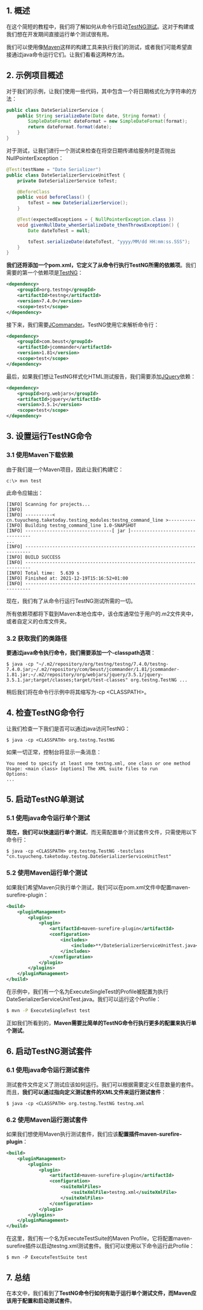 ## 1. 概述

在这个简短的教程中，我们将了解如何从命令行启动[TestNG测试](https://www.baeldung.com/testng)。这对于构建或我们想在开发期间直接运行单个测试很有用。

我们可以使用像[Maven](https://www.baeldung.com/maven)这样的构建工具来执行我们的测试，或者我们可能希望直接通过java命令运行它们。让我们看看这两种方法。

## 2. 示例项目概述

对于我们的示例，让我们使用一些代码，其中包含一个将日期格式化为字符串的方法：

```java
public class DateSerializerService {
    public String serializeDate(Date date, String format) {
        SimpleDateFormat dateFormat = new SimpleDateFormat(format);
        return dateFormat.format(date);
    }
}
```

对于测试，让我们进行一个测试来检查在将空日期传递给服务时是否抛出NullPointerException：

```java
@Test(testName = "Date Serializer")
public class DateSerializerServiceUnitTest {
    private DateSerializerService toTest;

    @BeforeClass
    public void beforeClass() {
        toTest = new DateSerializerService();
    }

    @Test(expectedExceptions = { NullPointerException.class })
    void givenNullDate_whenSerializeDate_thenThrowsException() {
        Date dateToTest = null;

        toTest.serializeDate(dateToTest, "yyyy/MM/dd HH:mm:ss.SSS");
    }
}
```

**我们还将添加一个pom.xml，它定义了从命令行执行TestNG所需的依赖项**。我们需要的第一个依赖项是[TestNG](https://central.sonatype.com/artifact/org.testng/testng/7.7.1)：

```xml
<dependency>
    <groupId>org.testng</groupId>
    <artifactId>testng</artifactId>
    <version>7.4.0</version>
    <scope>test</scope>
</dependency>
```

接下来，我们需要[JCommander](https://central.sonatype.com/artifact/com.beust/jcommander/1.82)。TestNG使用它来解析命令行：

```xml
<dependency>
    <groupId>com.beust</groupId>
    <artifactId>jcommander</artifactId>
    <version>1.81</version>
    <scope>test</scope>
</dependency>
```

最后，如果我们想让TestNG样式化HTML测试报告，我们需要添加[JQuery](https://central.sonatype.com/artifact/org.webjars/jquery/3.6.4)依赖：

```xml
<dependency>
    <groupId>org.webjars</groupId>
    <artifactId>jquery</artifactId>
    <version>3.5.1</version>
    <scope>test</scope>
</dependency>
```

## 3. 设置运行TestNG命令

### 3.1 使用Maven下载依赖

由于我们是一个Maven项目，因此让我们构建它：

```shell
c:\> mvn test
```

此命令应输出：

```shell
[INFO] Scanning for projects...
[INFO] 
[INFO] ----------< cn.tuyucheng.taketoday.testing_modules:testng_command_line >----------
[INFO] Building testng_command_line 1.0-SNAPSHOT
[INFO] --------------------------------[ jar ]---------------------------------
...
[INFO] ------------------------------------------------------------------------
[INFO] BUILD SUCCESS
[INFO] ------------------------------------------------------------------------
[INFO] Total time:  5.639 s
[INFO] Finished at: 2021-12-19T15:16:52+01:00
[INFO] ------------------------------------------------------------------------
```

现在，我们有了从命令行运行TestNG测试所需的一切。

所有依赖项都将下载到Maven本地仓库中，该仓库通常位于用户的.m2文件夹中，或者自定义的仓库文件夹。

### 3.2 获取我们的类路径

**要通过java命令执行命令，我们需要添加一个-classpath选项**：

```shell
$ java -cp "~/.m2/repository/org/testng/testng/7.4.0/testng-7.4.0.jar;~/.m2/repository/com/beust/jcommander/1.81/jcommander-1.81.jar;~/.m2/repository/org/webjars/jquery/3.5.1/jquery-3.5.1.jar;target/classes;target/test-classes" org.testng.TestNG ...
```

稍后我们将在命令行示例中将其缩写为-cp <CLASSPATH\>。

## 4. 检查TestNG命令行

让我们检查一下我们是否可以通过java访问TestNG：

```shell
$ java -cp <CLASSPATH> org.testng.TestNG
```

如果一切正常，控制台将显示一条消息：

```shell
You need to specify at least one testng.xml, one class or one method
Usage: <main class> [options] The XML suite files to run
Options:
...
```

## 5. 启动TestNG单测试

### 5.1 使用java命令运行单个测试

**现在，我们可以快速运行单个测试**，而无需配置单个测试套件文件，只需使用以下命令行：

```shell
$ java -cp <CLASSPATH> org.testng.TestNG -testclass "cn.tuyucheng.taketoday.testng.DateSerializerServiceUnitTest"
```

### 5.2 使用Maven运行单个测试

如果我们希望Maven只执行单个测试，我们可以在pom.xml文件中配置maven-surefire-plugin：

```xml
<build>
    <pluginManagement>
        <plugins>
            <plugin>
                <artifactId>maven-surefire-plugin</artifactId>
                <configuration>
                    <includes>
                        <include>**/DateSerializerServiceUnitTest.java</include>
                    </includes>
                </configuration>
            </plugin>
        </plugins>
    </pluginManagement>
</build>
```

在示例中，我们有一个名为ExecuteSingleTest的Profile被配置为执行DateSerializerServiceUnitTest.java。我们可以运行这个Profile：

```bash
$ mvn -P ExecuteSingleTest test
```

正如我们所看到的，**Maven需要比简单的TestNG命令行执行更多的配置来执行单个测试**。

## 6. 启动TestNG测试套件

### 6.1 使用java命令运行测试套件

测试套件文件定义了测试应该如何运行。我们可以根据需要定义任意数量的套件。而且，**我们可以通过指向定义测试套件的XML文件来运行测试套件**：

```shell
$ java -cp <CLASSPATH> org.testng.TestNG testng.xml
```

### 6.2 使用Maven运行测试套件

如果我们想使用Maven执行测试套件，我们应该**配置插件maven-surefire-plugin**：

```xml
<build>
    <pluginManagement>
        <plugins>
            <plugin>
                <artifactId>maven-surefire-plugin</artifactId>
                <configuration>
                    <suiteXmlFiles>
                        <suiteXmlFile>testng.xml</suiteXmlFile>
                    </suiteXmlFiles>
                </configuration>
            </plugin>
        </plugins>
    </pluginManagement>
</build>
```

在这里，我们有一个名为ExecuteTestSuite的Maven Profile，它将配置maven-surefire插件以启动testng.xml测试套件。我们可以使用以下命令运行此Profile：

```shell
$ mvn -P ExecuteTestSuite test
```

## 7. 总结

在本文中，我们看到了**TestNG命令行如何有助于运行单个测试文件，而Maven应该用于配置和启动测试套件**。